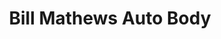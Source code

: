 ---
title: "Bill Mathews Auto Body"
url: /springfield/bill-mathews-auto-body/
shop: Autowerkstatt
---
